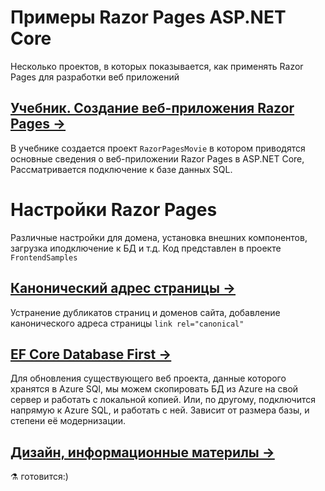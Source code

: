# Примеры Razor Pages ASP.NET Core
Несколько проектов, в которых показывается, как применять Razor Pages для разработки веб приложений

## [Учебник. Создание веб-приложения Razor Pages →](tutorial/RazorPagesMovie.md)  
В учебнике  создается проект `RazorPagesMovie` в котором приводятся основные сведения о веб-приложении Razor Pages в ASP.NET Core, Рассматривается подключение к базе данных SQL.

# Настройки Razor Pages
Различные настройки для домена, установка внешних компонентов, загрузка иподключение к БД и т.д. Код представлен в проекте `FrontendSamples`


## [Канонический адрес страницы  →](frontend/canonical-url.md)
Устранение дубликатов страниц и доменов сайта, добавление канонического адреса страницы `link rel="canonical"`

## [EF Core Database First →](https://github.com/creativcode-ru/EF-Core/blob/master/doc/ConsotoDbFirst.md)
Для обновления существующего веб проекта, данные которого хранятся в Azure SQl, мы можем скопировать БД из Azure на свой сервер и работать с локальной копией. Или, по другому, подключится напрямую к Azure SQL, и работать с ней. Зависит от размера базы, и степени её модернизации.

## [Дизайн, информационные материлы →]()
⚗ готовится:)
